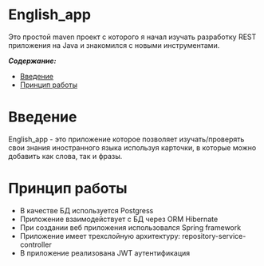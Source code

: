 English_app
==============
Это простой maven проект с которого я начал изучать разработку REST приложения на Java и знакомился с новыми инструментами.

***Содержание:***
- [Введение](#Introduction)
- [Принцип работы](#Principle-of-operation)

# Введение <a name="Introduction"></a>
English_app - это приложение которое позволяет изучать/проверять свои знания иностранного языка используя карточки, в которые можно добавить как слова, так и фразы.

# Принцип работы <a name="Principle-of-operation"></a>
- В качестве БД используется Postgress
- Приложение взаимодействует с БД через ORM Hibernate
- При создании веб приложения использовался Spring framework
- Приложение имеет трехслойную архитектуру: repository-service-controller
- В приложение реализована JWT аутентификация
